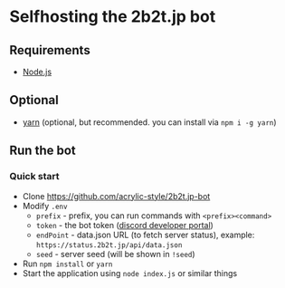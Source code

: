 # Selfhosting the 2b2t.jp bot

## Requirements
- [Node.js](https://nodejs.org/)

## Optional
- [yarn](https://yarnpkg.com/) (optional, but recommended. you can install via `npm i -g yarn`)

## Run the bot

### Quick start
- Clone https://github.com/acrylic-style/2b2t.jp-bot
- Modify `.env`
  - `prefix` - prefix, you can run commands with `<prefix><command>`
  - `token` - the bot token ([discord developer portal](https://discord.com/developers/applications/))
  - `endPoint` - data.json URL (to fetch server status), example: `https://status.2b2t.jp/api/data.json`
  - `seed` - server seed (will be shown in `!seed`)
- Run `npm install` or `yarn`
- Start the application using `node index.js` or similar things
